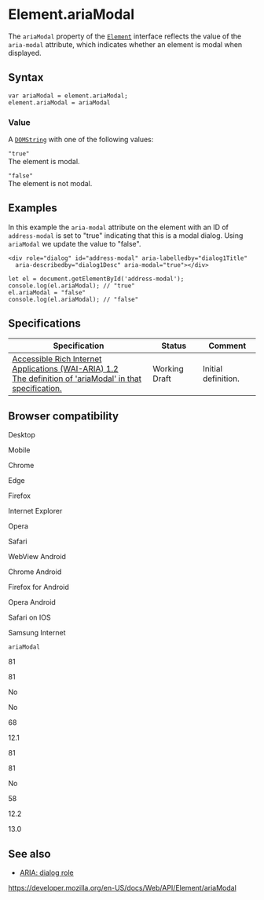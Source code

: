 Element.ariaModal
=================

The `ariaModal` property of the [`Element`](../element) interface reflects the value of the `aria-modal` attribute, which indicates whether an element is modal when displayed.

Syntax
------

    var ariaModal = element.ariaModal;
    element.ariaModal = ariaModal

### Value

A [`DOMString`](../domstring) with one of the following values:

`"true"`  
The element is modal.

`"false"`  
The element is not modal.

Examples
--------

In this example the `aria-modal` attribute on the element with an ID of `address-modal` is set to "true" indicating that this is a modal dialog. Using `ariaModal` we update the value to "false".

    <div role="dialog" id="address-modal" aria-labelledby="dialog1Title"
      aria-describedby="dialog1Desc" aria-modal="true"></div>

    let el = document.getElementById('address-modal');
    console.log(el.ariaModal); // "true"
    el.ariaModal = "false"
    console.log(el.ariaModal); // "false"

Specifications
--------------

<table><thead><tr class="header"><th>Specification</th><th>Status</th><th>Comment</th></tr></thead><tbody><tr class="odd"><td><a href="https://www.w3.org/TR/wai-aria-1.2/#dom-ariamixin-ariamodal">Accessible Rich Internet Applications (WAI-ARIA) 1.2<br />
<span class="small">The definition of 'ariaModal' in that specification.</span></a></td><td><span class="spec-wd">Working Draft</span></td><td>Initial definition.</td></tr></tbody></table>

Browser compatibility
---------------------

Desktop

Mobile

Chrome

Edge

Firefox

Internet Explorer

Opera

Safari

WebView Android

Chrome Android

Firefox for Android

Opera Android

Safari on IOS

Samsung Internet

`ariaModal`

81

81

No

No

68

12.1

81

81

No

58

12.2

13.0

See also
--------

-   [ARIA: dialog role](https://developer.mozilla.org/en-US/docs/Web/Accessibility/ARIA/Roles/dialog_role)

<a href="https://developer.mozilla.org/en-US/docs/Web/API/Element/ariaModal" class="_attribution-link">https://developer.mozilla.org/en-US/docs/Web/API/Element/ariaModal</a>
